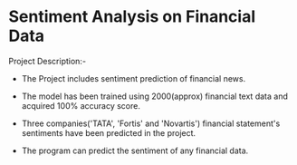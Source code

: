 
# Sentiment Analysis on Financial Data

Project Description:-

* The Project includes sentiment prediction of financial news. 

* The model has been trained using 2000(approx) financial text data and acquired 100% accuracy score.

* Three companies('TATA', 'Fortis' and 'Novartis') financial statement's sentiments have been predicted in the project.
 
* The program can predict the sentiment of any financial data.
